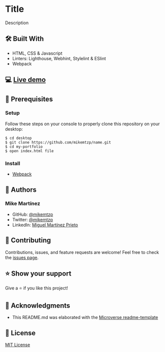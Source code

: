 # Title
Description

## 🛠️ Built With

- HTML, CSS & Javascript
- Linters: Lighthouse, Webhint, Stylelint & ESlint
- Webpack

## 💻 [Live demo](https://mikemtzp.github.io/name/)

## 🧮 Prerequisites

### Setup

Follow these steps on your console to properly clone this repository on your desktop:

```
$ cd desktop
$ git clone https://github.com/mikemtzp/name.git
$ cd my-portfolio
$ open index.html file
```

### Install

- [Webpack](https://webpack.js.org/guides/getting-started/)

## 👤 Authors

### Mike Martínez

- GitHub: [@mikemtzp](https://github.com/mikemtzp)
- Twitter: [@mikemtzp](https://twitter.com/mikemtzp)
- LinkedIn: [Miguel Martínez Prieto](https://www.linkedin.com/in/miguel-mart%C3%ADnez-prieto-a42406166/)

## 🤝 Contributing

Contributions, issues, and feature requests are welcome!
Feel free to check the [issues page](https://github.com/mikemtzp/name/issues).

## ⭐️ Show your support

Give a ⭐️ if you like this project!

## 🥇 Acknowledgments

- This README.md was elaborated with the [Microverse readme-template](https://github.com/microverseinc/readme-template)

## 📝 License

[MIT License](https://github.com/mikemtzp/name/blob/master/MIT.md)
